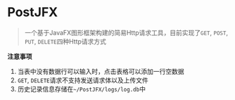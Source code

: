 # PostJFX
> 一个基于JavaFX图形框架构建的简易Http请求工具，目前实现了`GET`, `POST`, `PUT`, `DELETE`四种Http请求方式

**注意事项**

1. 当表中没有数据行可以输入时，点击表格可以添加一行空数据
2. `GET`, `DELETE`请求不支持发送请求体以及上传文件
3. 历史记录信息存储在`~/PostJFX/logs/log.db`中

